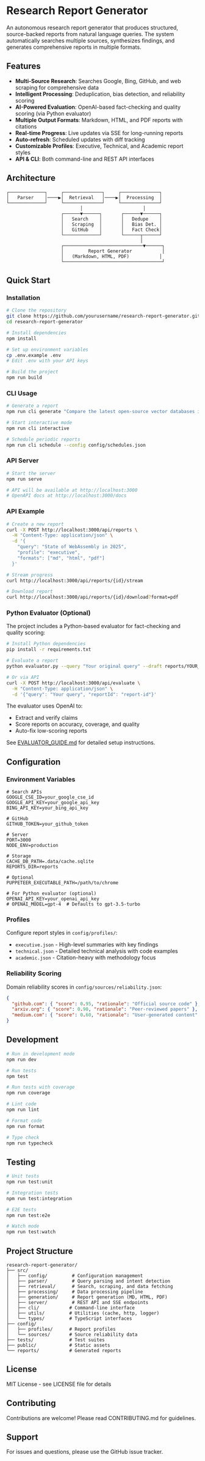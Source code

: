 # Research Report Generator

An autonomous research report generator that produces structured, source-backed reports from natural language queries. The system automatically searches multiple sources, synthesizes findings, and generates comprehensive reports in multiple formats.

## Features

- **Multi-Source Research**: Searches Google, Bing, GitHub, and web scraping for comprehensive data
- **Intelligent Processing**: Deduplication, bias detection, and reliability scoring
- **AI-Powered Evaluation**: OpenAI-based fact-checking and quality scoring (via Python evaluator)
- **Multiple Output Formats**: Markdown, HTML, and PDF reports with citations
- **Real-time Progress**: Live updates via SSE for long-running reports
- **Auto-refresh**: Scheduled updates with diff tracking
- **Customizable Profiles**: Executive, Technical, and Academic report styles
- **API & CLI**: Both command-line and REST API interfaces

## Architecture

```
┌─────────────┐     ┌──────────────┐     ┌──────────────┐
│   Parser    │────▶│  Retrieval   │────▶│  Processing  │
└─────────────┘     └──────────────┘     └──────────────┘
                           │                      │
                    ┌──────▼──────┐       ┌──────▼──────┐
                    │   Search    │       │   Dedupe    │
                    │   Scraping  │       │   Bias Det. │
                    │   GitHub    │       │   Fact Check│
                    └─────────────┘       └──────┬──────┘
                                                 │
                    ┌─────────────────────────────▼──────┐
                    │         Report Generator           │
                    │   (Markdown, HTML, PDF)           │
                    └────────────────────────────────────┘
```

## Quick Start

### Installation

```bash
# Clone the repository
git clone https://github.com/yourusername/research-report-generator.git
cd research-report-generator

# Install dependencies
npm install

# Set up environment variables
cp .env.example .env
# Edit .env with your API keys

# Build the project
npm run build
```

### CLI Usage

```bash
# Generate a report
npm run cli generate "Compare the latest open-source vector databases in 2024" --profile technical

# Start interactive mode
npm run cli interactive

# Schedule periodic reports
npm run cli schedule --config config/schedules.json
```

### API Server

```bash
# Start the server
npm run serve

# API will be available at http://localhost:3000
# OpenAPI docs at http://localhost:3000/docs
```

### API Example

```bash
# Create a new report
curl -X POST http://localhost:3000/api/reports \
  -H "Content-Type: application/json" \
  -d '{
    "query": "State of WebAssembly in 2025",
    "profile": "executive",
    "formats": ["md", "html", "pdf"]
  }'

# Stream progress
curl http://localhost:3000/api/reports/{id}/stream

# Download report
curl http://localhost:3000/api/reports/{id}/download?format=pdf
```

### Python Evaluator (Optional)

The project includes a Python-based evaluator for fact-checking and quality scoring:

```bash
# Install Python dependencies
pip install -r requirements.txt

# Evaluate a report
python evaluator.py --query "Your original query" --draft reports/YOUR_REPORT/report.md --out evaluation_results

# Or via API
curl -X POST http://localhost:3000/api/evaluate \
  -H "Content-Type: application/json" \
  -d '{"query": "Your query", "reportId": "report-id"}'
```

The evaluator uses OpenAI to:
- Extract and verify claims
- Score reports on accuracy, coverage, and quality
- Auto-fix low-scoring reports

See [EVALUATOR_GUIDE.md](EVALUATOR_GUIDE.md) for detailed setup instructions.

## Configuration

### Environment Variables

```env
# Search APIs
GOOGLE_CSE_ID=your_google_cse_id
GOOGLE_API_KEY=your_google_api_key
BING_API_KEY=your_bing_api_key

# GitHub
GITHUB_TOKEN=your_github_token

# Server
PORT=3000
NODE_ENV=production

# Storage
CACHE_DB_PATH=.data/cache.sqlite
REPORTS_DIR=reports

# Optional
PUPPETEER_EXECUTABLE_PATH=/path/to/chrome

# For Python evaluator (optional)
OPENAI_API_KEY=your_openai_api_key
# OPENAI_MODEL=gpt-4  # Defaults to gpt-3.5-turbo
```

### Profiles

Configure report styles in `config/profiles/`:
- `executive.json` - High-level summaries with key findings
- `technical.json` - Detailed technical analysis with code examples
- `academic.json` - Citation-heavy with methodology focus

### Reliability Scoring

Domain reliability scores in `config/sources/reliability.json`:
```json
{
  "github.com": { "score": 0.95, "rationale": "Official source code" },
  "arxiv.org": { "score": 0.90, "rationale": "Peer-reviewed papers" },
  "medium.com": { "score": 0.60, "rationale": "User-generated content" }
}
```

## Development

```bash
# Run in development mode
npm run dev

# Run tests
npm test

# Run tests with coverage
npm run coverage

# Lint code
npm run lint

# Format code
npm run format

# Type check
npm run typecheck
```

## Testing

```bash
# Unit tests
npm run test:unit

# Integration tests
npm run test:integration

# E2E tests
npm run test:e2e

# Watch mode
npm run test:watch
```

## Project Structure

```
research-report-generator/
├── src/
│   ├── config/         # Configuration management
│   ├── parser/         # Query parsing and intent detection
│   ├── retrieval/      # Search, scraping, and data fetching
│   ├── processing/     # Data processing pipeline
│   ├── generation/     # Report generation (MD, HTML, PDF)
│   ├── server/         # REST API and SSE endpoints
│   ├── cli/           # Command-line interface
│   ├── utils/         # Utilities (cache, http, logger)
│   └── types/         # TypeScript interfaces
├── config/
│   ├── profiles/      # Report profiles
│   └── sources/       # Source reliability data
├── tests/             # Test suites
├── public/            # Static assets
└── reports/           # Generated reports
```

## License

MIT License - see LICENSE file for details

## Contributing

Contributions are welcome! Please read CONTRIBUTING.md for guidelines.

## Support

For issues and questions, please use the GitHub issue tracker.
